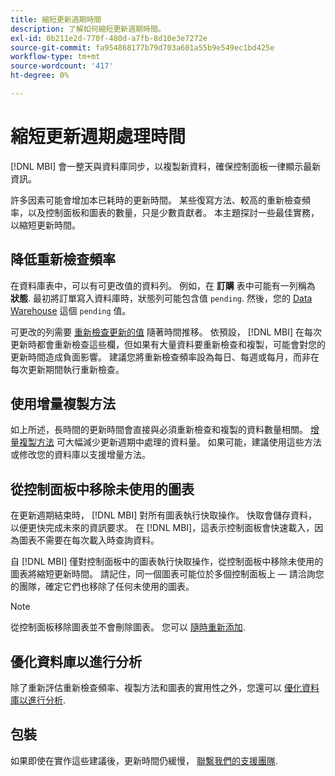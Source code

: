 ```yaml
---
title: 縮短更新週期時間
description: 了解如何縮短更新週期時間。
exl-id: 0b211e2d-770f-480d-a7fb-8d10e3e7272e
source-git-commit: fa954868177b79d703a601a55b9e549ec1bd425e
workflow-type: tm+mt
source-wordcount: '417'
ht-degree: 0%

---
```


# 縮短更新週期處理時間

[!DNL MBI] 會一整天與資料庫同步，以複製新資料，確保控制面板一律顯示最新資訊。

許多因素可能會增加本已耗時的更新時間。 某些復寫方法、較高的重新檢查頻率，以及控制面板和圖表的數量，只是少數貢獻者。 本主題探討一些最佳實務，以縮短更新時間。

## 降低重新檢查頻率

在資料庫表中，可以有可更改值的資料列。 例如，在 **訂購** 表中可能有一列稱為 **狀態**. 最初將訂單寫入資料庫時，狀態列可能包含值 `pending`. 然後，您的 [Data Warehouse](../data-analyst/data-warehouse-mgr/tour-dwm.md) 這個 `pending` 值。

可更改的列需要 [重新檢查更新的值](../data-analyst/data-warehouse-mgr/cfg-data-rechecks.md) 隨著時間推移。 依預設， [!DNL MBI] 在每次更新時都會重新檢查這些欄，但如果有大量資料要重新檢查和複製，可能會對您的更新時間造成負面影響。 建議您將重新檢查頻率設為每日、每週或每月，而非在每次更新期間執行重新檢查。

## 使用增量複製方法

如上所述，長時間的更新時間會直接與必須重新檢查和複製的資料數量相關。 [增量複製方法](../data-analyst/data-warehouse-mgr/cfg-replication-methods.md) 可大幅減少更新週期中處理的資料量。 如果可能，建議使用這些方法或修改您的資料庫以支援增量方法。

## 從控制面板中移除未使用的圖表

在更新週期結束時， [!DNL MBI] 對所有圖表執行快取操作。 快取會儲存資料，以便更快完成未來的資訊要求。 在 [!DNL MBI]，這表示控制面板會快速載入，因為圖表不需要在每次載入時查詢資料。

自 [!DNL MBI] 僅對控制面板中的圖表執行快取操作，從控制面板中移除未使用的圖表將縮短更新時間。 請記住，同一個圖表可能位於多個控制面板上 — 請洽詢您的團隊，確定它們也移除了任何未使用的圖表。

>[!NOTE]
>
>從控制面板移除圖表並不會刪除圖表。 您可以 [隨時重新添加](../data-user/dashboards/add-charts-dashboard.md).

## 優化資料庫以進行分析

除了重新評估重新檢查頻率、複製方法和圖表的實用性之外，您還可以 [優化資料庫以進行分析](../best-practices/opt-db-analysis.md).

## 包裝

如果即使在實作這些建議後，更新時間仍緩慢， [聯繫我們的支援團隊](https://experienceleague.adobe.com/docs/commerce-knowledge-base/kb/troubleshooting/miscellaneous/mbi-service-policies.html?lang=en).

